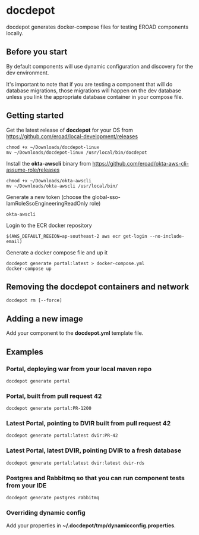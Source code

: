 # docdepot

docdepot generates docker-compose files for testing EROAD components locally.

## Before you start

By default components will use dynamic configuration and discovery for the dev environment.

It's important to note that if you are testing a component that will do database migrations, those
migrations will happen on the dev database unless you link the appropriate database container in 
your compose file. 

## Getting started

Get the latest release of **docdepot** for your OS from https://github.com/eroad/local-development/releases 

```
chmod +x ~/Downloads/docdepot-linux
mv ~/Downloads/docdepot-linux /usr/local/bin/docdepot
```

Install the **okta-awscli** binary from https://github.com/eroad/okta-aws-cli-assume-role/releases

```
chmod +x ~/Downloads/okta-awscli
mv ~/Downloads/okta-awscli /usr/local/bin/
```

Generate a new token (choose the global-sso-IamRoleSsoEngineeringReadOnly role)

```
okta-awscli
```

Login to the ECR docker repository

```
$(AWS_DEFAULT_REGION=ap-southeast-2 aws ecr get-login --no-include-email)
```

Generate a docker compose file and up it

```
docdepot generate portal:latest > docker-compose.yml
docker-compose up
```

## Removing the docdepot containers and network  
```
docdepot rm [--force]
```

## Adding a new image

Add your component to the **docdepot.yml** template file.

## Examples

### Portal, deploying war from your local maven repo
```
docdepot generate portal 
```

### Portal, built from pull request 42
```
docdepot generate portal:PR-1200 
```

### Latest Portal, pointing to DVIR built from pull request 42
```
docdepot generate portal:latest dvir:PR-42 
```

### Latest Portal, latest DVIR, pointing DVIR to a fresh database
```
docdepot generate portal:latest dvir:latest dvir-rds
```

### Postgres and Rabbitmq so that you can run component tests from your IDE
```
docdepot generate postgres rabbitmq
```

### Overriding dynamic config

Add your properties in **~/.docdepot/tmp/dynamicconfig.properties**.